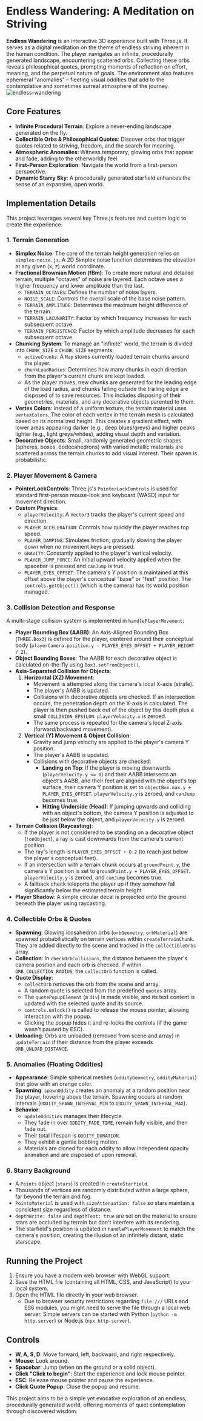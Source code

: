 # Endless Wandering: A Meditation on Striving

**Endless Wandering** is an interactive 3D experience built with Three.js. It serves as a digital meditation on the theme of endless striving inherent in the human condition. The player navigates an infinite, procedurally generated landscape, encountering scattered orbs. Collecting these orbs reveals philosophical quotes, prompting moments of reflection on effort, meaning, and the perpetual nature of goals. The environment also features ephemeral "anomalies" – fleeting visual oddities that add to the contemplative and sometimes surreal atmosphere of the journey.
![endless-wandering](https://github.com/user-attachments/assets/9ca69cf2-a17c-4e43-aa69-195bae32ce22)

## Core Features

* **Infinite Procedural Terrain**: Explore a never-ending landscape generated on the fly.
* **Collectible Orbs & Philosophical Quotes**: Discover orbs that trigger quotes related to striving, freedom, and the search for meaning.
* **Atmospheric Anomalies**: Witness temporary, glowing orbs that appear and fade, adding to the otherworldly feel.
* **First-Person Exploration**: Navigate the world from a first-person perspective.
* **Dynamic Starry Sky**: A procedurally generated starfield enhances the sense of an expansive, open world.

## Implementation Details

This project leverages several key Three.js features and custom logic to create the experience:

### 1. Terrain Generation

* **Simplex Noise**: The core of the terrain height generation relies on `simplex-noise.js`. A 2D Simplex noise function determines the elevation at any given (x, z) world coordinate.
* **Fractional Brownian Motion (fBm)**: To create more natural and detailed terrain, multiple "octaves" of noise are layered. Each octave uses a higher frequency and lower amplitude than the last.
    * `TERRAIN_OCTAVES`: Defines the number of noise layers.
    * `NOISE_SCALE`: Controls the overall scale of the base noise pattern.
    * `TERRAIN_AMPLITUDE`: Determines the maximum height difference of the terrain.
    * `TERRAIN_LACUNARITY`: Factor by which frequency increases for each subsequent octave.
    * `TERRAIN_PERSISTENCE`: Factor by which amplitude decreases for each subsequent octave.
* **Chunking System**: To manage an "infinite" world, the terrain is divided into `CHUNK_SIZE` x `CHUNK_SIZE` segments.
    * `activeChunks`: A `Map` stores currently loaded terrain chunks around the player.
    * `chunkLoadRadius`: Determines how many chunks in each direction from the player's current chunk are kept loaded.
    * As the player moves, new chunks are generated for the leading edge of the load radius, and chunks falling outside the trailing edge are disposed of to save resources. This includes disposing of their geometries, materials, and any decorative objects parented to them.
* **Vertex Colors**: Instead of a uniform texture, the terrain material uses `vertexColors`. The color of each vertex in the terrain mesh is calculated based on its normalized height. This creates a gradient effect, with lower areas appearing darker (e.g., deep blues/greys) and higher peaks lighter (e.g., light greys/whites), adding visual depth and variation.
* **Decorative Objects**: Small, randomly generated geometric shapes (spheres, boxes, dodecahedrons) with varied metallic materials are scattered across the terrain chunks to add visual interest. Their spawn is probabilistic.

### 2. Player Movement & Camera

* **PointerLockControls**: Three.js's `PointerLockControls` is used for standard first-person mouse-look and keyboard (WASD) input for movement direction.
* **Custom Physics**:
    * `playerVelocity`: A `Vector3` tracks the player's current speed and direction.
    * `PLAYER_ACCELERATION`: Controls how quickly the player reaches top speed.
    * `PLAYER_DAMPING`: Simulates friction, gradually slowing the player down when no movement keys are pressed.
    * `GRAVITY`: Constantly applied to the player's vertical velocity.
    * `PLAYER_JUMP_FORCE`: An initial upward velocity applied when the spacebar is pressed and `canJump` is true.
    * `PLAYER_EYES_OFFSET`: The camera's Y position is maintained at this offset above the player's conceptual "base" or "feet" position. The `controls.getObject()` (which is the camera) has its world position managed.

### 3. Collision Detection and Response

A multi-stage collision system is implemented in `handlePlayerMovement`:

* **Player Bounding Box (AABB)**: An Axis-Aligned Bounding Box (`THREE.Box3`) is defined for the player, centered around their conceptual body (`playerCamera.position.y - PLAYER_EYES_OFFSET + PLAYER_HEIGHT / 2`).
* **Object Bounding Boxes**: The AABB for each decorative object is calculated on-the-fly using `Box3.setFromObject()`.
* **Axis-Separated Collision for Objects**:
    1.  **Horizontal (XZ) Movement**:
        * Movement is attempted along the camera's local X-axis (strafe).
        * The player's AABB is updated.
        * Collisions with decorative objects are checked. If an intersection occurs, the penetration depth on the X-axis is calculated. The player is then pushed back out of the object by this depth plus a small `COLLISION_EPSILON`. `playerVelocity.x` is zeroed.
        * The same process is repeated for the camera's local Z-axis (forward/backward movement).
    2.  **Vertical (Y) Movement & Object Collision**:
        * Gravity and jump velocity are applied to the player's camera Y position.
        * The player's AABB is updated.
        * Collisions with decorative objects are checked:
            * **Landing on Top**: If the player is moving downwards (`playerVelocity.y <= 0`) and their AABB intersects an object's AABB, and their feet are aligned with the object's top surface, their camera Y position is set to `objectBox.max.y + PLAYER_EYES_OFFSET`. `playerVelocity.y` is zeroed, and `canJump` becomes true.
            * **Hitting Underside (Head)**: If jumping upwards and colliding with an object's bottom, the camera Y position is adjusted to be just below the object, and `playerVelocity.y` is zeroed.
* **Terrain Collision (Raycasting)**:
    * If the player is not considered to be standing on a decorative object (`!onObject`), a ray is cast downwards from the camera's current position.
    * The ray's length is `PLAYER_EYES_OFFSET + 0.2` (to reach just below the player's conceptual feet).
    * If an intersection with a terrain chunk occurs at `groundPoint.y`, the camera's Y position is set to `groundPoint.y + PLAYER_EYES_OFFSET`. `playerVelocity.y` is zeroed, and `canJump` becomes true.
    * A fallback check teleports the player up if they somehow fall significantly below the estimated terrain height.
* **Player Shadow**: A simple circular decal is projected onto the ground beneath the player using raycasting.

### 4. Collectible Orbs & Quotes

* **Spawning**: Glowing icosahedron orbs (`orbGeometry`, `orbMaterial`) are spawned probabilistically on terrain vertices within `createTerrainChunk`. They are added directly to the scene and tracked in the `collectibleOrbs` array.
* **Collection**: In `checkOrbCollisions`, the distance between the player's camera position and each orb is checked. If within `ORB_COLLECTION_RADIUS`, the `collectOrb` function is called.
* **Quote Display**:
    * `collectOrb` removes the orb from the scene and array.
    * A random quote is selected from the predefined `quotes` array.
    * The `quotePopupElement` (a `div`) is made visible, and its text content is updated with the selected quote and its source.
    * `controls.unlock()` is called to release the mouse pointer, allowing interaction with the popup.
    * Clicking the popup hides it and re-locks the controls (if the game wasn't paused by ESC).
* **Unloading**: Orbs are unloaded (removed from scene and array) in `updateTerrain` if their distance from the player exceeds `ORB_UNLOAD_DISTANCE`.

### 5. Anomalies (Floating Oddities)

* **Appearance**: Simple spherical meshes (`oddityGeometry`, `oddityMaterial`) that glow with an orange color.
* **Spawning**: `spawnOddity` creates an anomaly at a random position near the player, hovering above the terrain. Spawning occurs at random intervals (`ODDITY_SPAWN_INTERVAL_MIN` to `ODDITY_SPAWN_INTERVAL_MAX`).
* **Behavior**:
    * `updateOddities` manages their lifecycle.
    * They fade in over `ODDITY_FADE_TIME`, remain fully visible, and then fade out.
    * Their total lifespan is `ODDITY_DURATION`.
    * They exhibit a gentle bobbing motion.
    * Materials are cloned for each oddity to allow independent opacity animation and are disposed of upon removal.

### 6. Starry Background

* A `Points` object (`stars`) is created in `createStarfield`.
* Thousands of vertices are randomly distributed within a large sphere, far beyond the terrain and fog.
* `PointsMaterial` is used with `sizeAttenuation: false` so stars maintain a consistent size regardless of distance.
* `depthWrite: false` and `depthTest: true` are set on the material to ensure stars are occluded by terrain but don't interfere with its rendering.
* The starfield's position is updated in `handlePlayerMovement` to match the camera's position, creating the illusion of an infinitely distant, static starscape.

## Running the Project

1.  Ensure you have a modern web browser with WebGL support.
2.  Save the HTML file (containing all HTML, CSS, and JavaScript) to your local system.
3.  Open the HTML file directly in your web browser.
    * Due to browser security restrictions regarding `file:///` URLs and ES6 modules, you might need to serve the file through a local web server. Simple servers can be started with Python (`python -m http.server`) or Node.js (`npx http-server`).

## Controls

* **W, A, S, D**: Move forward, left, backward, and right respectively.
* **Mouse**: Look around.
* **Spacebar**: Jump (when on the ground or a solid object).
* **Click "Click to begin"**: Start the experience and lock mouse pointer.
* **ESC**: Release mouse pointer and pause the experience.
* **Click Quote Popup**: Close the popup and resume.

This project aims to be a simple yet evocative exploration of an endless, procedurally generated world, offering moments of quiet contemplation through discovered wisdom.
